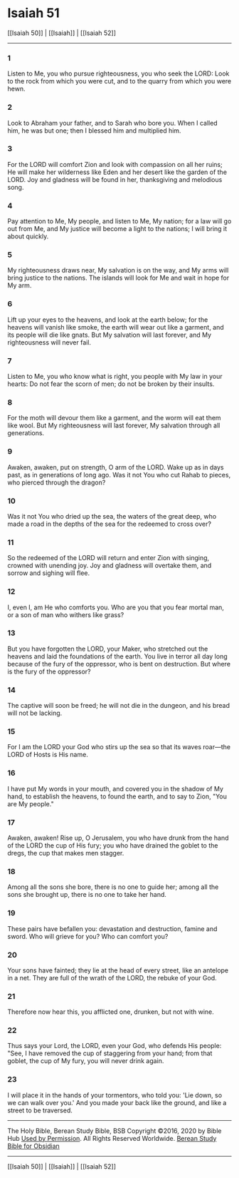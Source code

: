 # Isaiah 51

[[Isaiah 50]] | [[Isaiah]] | [[Isaiah 52]]

---

### 1
Listen to Me, you who pursue righteousness, you who seek the LORD: Look to the rock from which you were cut, and to the quarry from which you were hewn.

### 2
Look to Abraham your father, and to Sarah who bore you. When I called him, he was but one; then I blessed him and multiplied him.

### 3
For the LORD will comfort Zion and look with compassion on all her ruins; He will make her wilderness like Eden and her desert like the garden of the LORD. Joy and gladness will be found in her, thanksgiving and melodious song.

### 4
Pay attention to Me, My people, and listen to Me, My nation; for a law will go out from Me, and My justice will become a light to the nations; I will bring it about quickly.

### 5
My righteousness draws near, My salvation is on the way, and My arms will bring justice to the nations. The islands will look for Me and wait in hope for My arm.

### 6
Lift up your eyes to the heavens, and look at the earth below; for the heavens will vanish like smoke, the earth will wear out like a garment, and its people will die like gnats. But My salvation will last forever, and My righteousness will never fail.

### 7
Listen to Me, you who know what is right, you people with My law in your hearts: Do not fear the scorn of men; do not be broken by their insults.

### 8
For the moth will devour them like a garment, and the worm will eat them like wool. But My righteousness will last forever, My salvation through all generations.

### 9
Awaken, awaken, put on strength, O arm of the LORD. Wake up as in days past, as in generations of long ago. Was it not You who cut Rahab to pieces, who pierced through the dragon?

### 10
Was it not You who dried up the sea, the waters of the great deep, who made a road in the depths of the sea for the redeemed to cross over?

### 11
So the redeemed of the LORD will return and enter Zion with singing, crowned with unending joy. Joy and gladness will overtake them, and sorrow and sighing will flee.

### 12
I, even I, am He who comforts you. Who are you that you fear mortal man, or a son of man who withers like grass?

### 13
But you have forgotten the LORD, your Maker, who stretched out the heavens and laid the foundations of the earth. You live in terror all day long because of the fury of the oppressor, who is bent on destruction. But where is the fury of the oppressor?

### 14
The captive will soon be freed; he will not die in the dungeon, and his bread will not be lacking.

### 15
For I am the LORD your God who stirs up the sea so that its waves roar—the LORD of Hosts is His name.

### 16
I have put My words in your mouth, and covered you in the shadow of My hand, to establish the heavens, to found the earth, and to say to Zion, "You are My people."

### 17
Awaken, awaken! Rise up, O Jerusalem, you who have drunk from the hand of the LORD the cup of His fury; you who have drained the goblet to the dregs, the cup that makes men stagger.

### 18
Among all the sons she bore, there is no one to guide her; among all the sons she brought up, there is no one to take her hand.

### 19
These pairs have befallen you: devastation and destruction, famine and sword. Who will grieve for you? Who can comfort you?

### 20
Your sons have fainted; they lie at the head of every street, like an antelope in a net. They are full of the wrath of the LORD, the rebuke of your God.

### 21
Therefore now hear this, you afflicted one, drunken, but not with wine.

### 22
Thus says your Lord, the LORD, even your God, who defends His people: "See, I have removed the cup of staggering from your hand; from that goblet, the cup of My fury, you will never drink again.

### 23
I will place it in the hands of your tormentors, who told you: 'Lie down, so we can walk over you.' And you made your back like the ground, and like a street to be traversed.

---

The Holy Bible, Berean Study Bible, BSB
Copyright ©2016, 2020 by Bible Hub
[Used by Permission](https://berean.bible/terms.htm). All Rights Reserved Worldwide.
[Berean Study Bible for Obsidian](https://github.com/gapmiss/berean-study-bible-for-obsidian)

---

[[Isaiah 50]] | [[Isaiah]] | [[Isaiah 52]]

